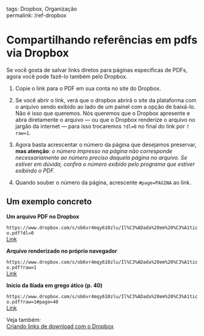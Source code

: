 tags: Dropbox, Organização  
permalink: /ref-dropbox

# Compartilhando referências em pdfs via Dropbox  
  
Se você gosta de salvar links diretos para páginas específicas de PDFs, agora você pode fazê-lo também pelo Dropbox.  
  
1. Copie o link para o PDF em sua conta no site do Dropbox.  
  
2. Se você abrir o link, verá que o dropbox abrirá o site da plataforma com o arquivo sendo exibido ao lado de um painel com a opção de baixá-lo. Não é isso que queremos. Nós queremos que o Dropbox apresente e abra diretamente o arquivo — ou que o Dropbox renderize o arquivo no jargão da internet —  para isso trocaremos `?dl=0` no final do link por `?raw=1`.  
  
3. Agora basta acrescentar o número da página que desejamos preservar, **mas atenção**: *o número impresso na página não corresponde necessariamente ao número preciso daquela página no arquivo. Se estiver em dúvida, confira o número exibido pelo programa que estiver exibindo o PDF.*  
4. Quando souber o número da página, acrescente `#page=PAGINA` ao link.  
  
  
  
## Um exemplo concreto  
  
**Um arquivo PDF no Dropbox**  
  
`https://www.dropbox.com/s/ob6vr4mqy610zlu/Il%C3%ADada%20em%20%C3%A1tico.pdf?dl=0`  
[Link](https://www.dropbox.com/s/ob6vr4mqy610zlu/Il%C3%ADada%20em%20%C3%A1tico.pdf?dl=0)  
  
**Arquivo renderizado no próprio navegador**  
  
`https://www.dropbox.com/s/ob6vr4mqy610zlu/Il%C3%ADada%20em%20%C3%A1tico.pdf?raw=1`  
[Link](https://www.dropbox.com/s/ob6vr4mqy610zlu/Il%C3%ADada%20em%20%C3%A1tico.pdf?raw=1)  
  
**Início da Ilíada em grego ático (p. 40)**  
  
`https://www.dropbox.com/s/ob6vr4mqy610zlu/Il%C3%ADada%20em%20%C3%A1tico.pdf?raw=1#page=40`  
[Link](https://www.dropbox.com/s/ob6vr4mqy610zlu/Il%C3%ADada%20em%20%C3%A1tico.pdf?raw=1#page=40)  
  
  
Veja também:  
[Criando links de download com o Dropbox](Criando-links-de-download-com-o-Dropbox)  
  
  
